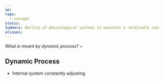 ```yaml
---
up: 
tags:
  - concept
status: 
Summary: Ability of physiological systems to maintain a relatively constant state of equilibrium despite changing external conditions
aliases:
---
```

*What is meant by dynamic process?*
~
## Dynamic Process
- Internal system constantly adjusting
<!--SR:!2025-03-19,14,290-->